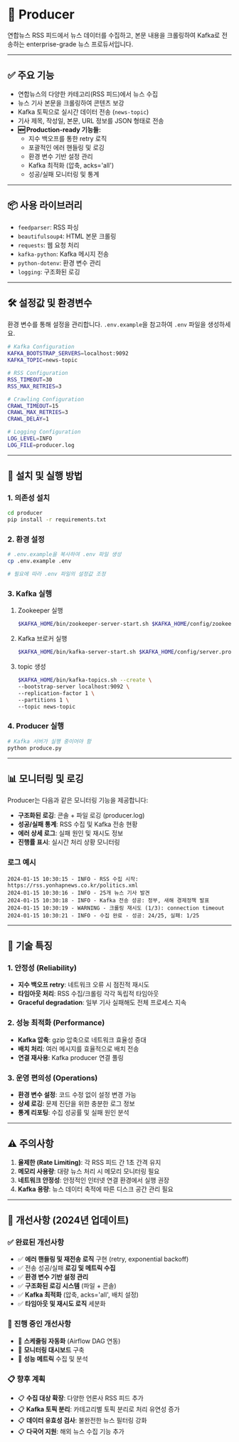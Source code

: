 # 📰 Producer

연합뉴스 RSS 피드에서 뉴스 데이터를 수집하고, 본문 내용을 크롤링하여 Kafka로 전송하는 enterprise-grade 뉴스 프로듀서입니다.

---

## ✅ 주요 기능

- 연합뉴스의 다양한 카테고리(RSS 피드)에서 뉴스 수집
- 뉴스 기사 본문을 크롤링하여 콘텐츠 보강
- Kafka 토픽으로 실시간 데이터 전송 (`news-topic`)
- 기사 제목, 작성일, 본문, URL 정보를 JSON 형태로 전송
- **🆕 Production-ready 기능들:**
  - 지수 백오프를 통한 retry 로직
  - 포괄적인 에러 핸들링 및 로깅
  - 환경 변수 기반 설정 관리
  - Kafka 최적화 (압축, acks='all')
  - 성공/실패 모니터링 및 통계

---

## 📦 사용 라이브러리

- `feedparser`: RSS 파싱
- `beautifulsoup4`: HTML 본문 크롤링
- `requests`: 웹 요청 처리
- `kafka-python`: Kafka 메시지 전송
- `python-dotenv`: 환경 변수 관리
- `logging`: 구조화된 로깅

---

## 🛠️ 설정값 및 환경변수

환경 변수를 통해 설정을 관리합니다. `.env.example`을 참고하여 `.env` 파일을 생성하세요.

```bash
# Kafka Configuration
KAFKA_BOOTSTRAP_SERVERS=localhost:9092
KAFKA_TOPIC=news-topic

# RSS Configuration  
RSS_TIMEOUT=30
RSS_MAX_RETRIES=3

# Crawling Configuration
CRAWL_TIMEOUT=15
CRAWL_MAX_RETRIES=3
CRAWL_DELAY=1

# Logging Configuration
LOG_LEVEL=INFO
LOG_FILE=producer.log
```

---

## 🧪 설치 및 실행 방법

### 1. 의존성 설치
```bash
cd producer
pip install -r requirements.txt
```

### 2. 환경 설정
```bash
# .env.example을 복사하여 .env 파일 생성
cp .env.example .env

# 필요에 따라 .env 파일의 설정값 조정
```

### 3. Kafka 실행
1. Zookeeper 실행
    ```bash
    $KAFKA_HOME/bin/zookeeper-server-start.sh $KAFKA_HOME/config/zookeeper.properties
    ```

2. Kafka 브로커 실행
    ```bash
    $KAFKA_HOME/bin/kafka-server-start.sh $KAFKA_HOME/config/server.properties
    ```
    
3. topic 생성
    ```bash
    $KAFKA_HOME/bin/kafka-topics.sh --create \
    --bootstrap-server localhost:9092 \
    --replication-factor 1 \
    --partitions 1 \
    --topic news-topic
    ```

### 4. Producer 실행
```bash
# Kafka 서버가 실행 중이어야 함
python produce.py
```

---

## 📊 모니터링 및 로깅

Producer는 다음과 같은 모니터링 기능을 제공합니다:

- **구조화된 로깅**: 콘솔 + 파일 로깅 (producer.log)
- **성공/실패 통계**: RSS 수집 및 Kafka 전송 현황
- **에러 상세 로그**: 실패 원인 및 재시도 정보
- **진행률 표시**: 실시간 처리 상황 모니터링

### 로그 예시
```
2024-01-15 10:30:15 - INFO - RSS 수집 시작: https://rss.yonhapnews.co.kr/politics.xml
2024-01-15 10:30:16 - INFO - 25개 뉴스 기사 발견
2024-01-15 10:30:18 - INFO - Kafka 전송 성공: 정부, 새해 경제정책 발표
2024-01-15 10:30:19 - WARNING - 크롤링 재시도 (1/3): connection timeout
2024-01-15 10:30:21 - INFO - 수집 완료 - 성공: 24/25, 실패: 1/25
```

---

## 🔧 기술 특징

### 1. 안정성 (Reliability)
- **지수 백오프 retry**: 네트워크 오류 시 점진적 재시도
- **타임아웃 처리**: RSS 수집/크롤링 각각 독립적 타임아웃
- **Graceful degradation**: 일부 기사 실패해도 전체 프로세스 지속

### 2. 성능 최적화 (Performance)
- **Kafka 압축**: gzip 압축으로 네트워크 효율성 증대
- **배치 처리**: 여러 메시지를 효율적으로 배치 전송
- **연결 재사용**: Kafka producer 연결 풀링

### 3. 운영 편의성 (Operations)
- **환경 변수 설정**: 코드 수정 없이 설정 변경 가능
- **상세 로깅**: 문제 진단을 위한 충분한 로그 정보
- **통계 리포팅**: 수집 성공률 및 실패 원인 분석

---

## ⚠️ 주의사항

1. **율제한 (Rate Limiting)**: 각 RSS 피드 간 1초 간격 유지
2. **메모리 사용량**: 대량 뉴스 처리 시 메모리 모니터링 필요
3. **네트워크 안정성**: 안정적인 인터넷 연결 환경에서 실행 권장
4. **Kafka 용량**: 뉴스 데이터 축적에 따른 디스크 공간 관리 필요

---

## 🚀 개선사항 (2024년 업데이트)

### ✅ **완료된 개선사항**
- ✅ **에러 핸들링 및 재전송 로직** 구현 (retry, exponential backoff)
- ✅ 전송 성공/실패 **로깅 및 메트릭 수집**
- ✅ **환경 변수 기반 설정 관리**
- ✅ **구조화된 로깅 시스템** (파일 + 콘솔)
- ✅ **Kafka 최적화** (압축, acks='all', 배치 설정)
- ✅ **타임아웃 및 재시도 로직** 세분화

### 🔄 **진행 중인 개선사항**
- 🔄 **스케줄링 자동화** (Airflow DAG 연동)
- 🔄 **모니터링 대시보드** 구축
- 🔄 **성능 메트릭** 수집 및 분석

### 📋 **향후 계획**
- 📋 **수집 대상 확장**: 다양한 언론사 RSS 피드 추가
- 📋 **Kafka 토픽 분리**: 카테고리별 토픽 분리로 처리 유연성 증가
- 📋 **데이터 유효성 검사**: 불완전한 뉴스 필터링 강화
- 📋 **다국어 지원**: 해외 뉴스 수집 기능 추가